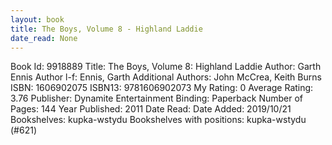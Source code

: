 ```yaml
---
layout: book
title: The Boys, Volume 8 - Highland Laddie
date_read: None
---
```


Book Id: 9918889
Title: The Boys, Volume 8: Highland Laddie
Author: Garth Ennis
Author l-f: Ennis, Garth
Additional Authors: John McCrea, Keith Burns
ISBN: 1606902075
ISBN13: 9781606902073
My Rating: 0
Average Rating: 3.76
Publisher: Dynamite Entertainment
Binding: Paperback
Number of Pages: 144
Year Published: 2011
Date Read: 
Date Added: 2019/10/21
Bookshelves: kupka-wstydu
Bookshelves with positions: kupka-wstydu (#621)

